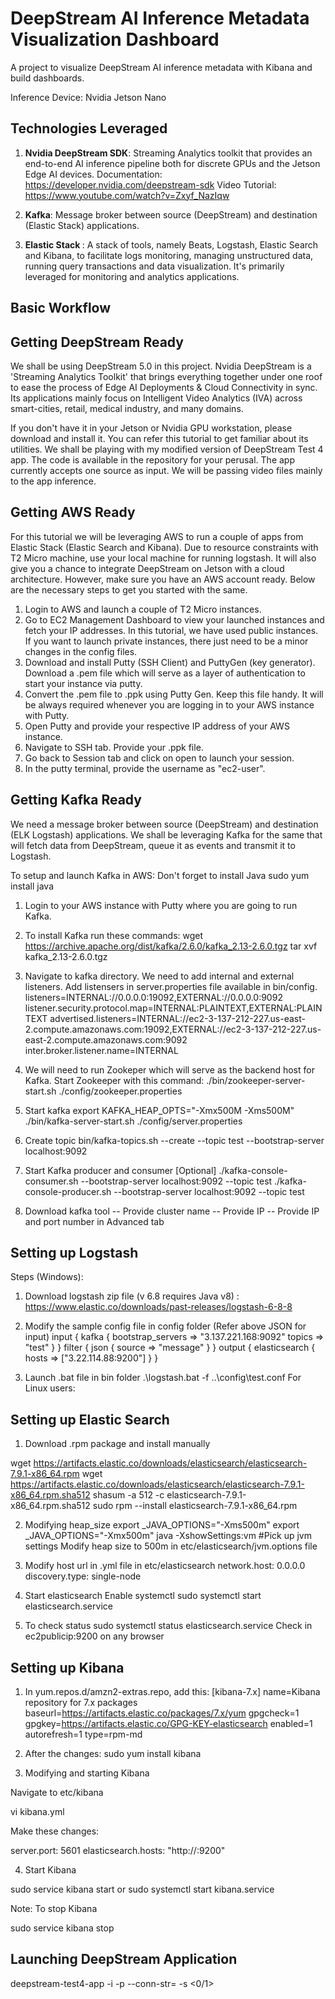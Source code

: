 # DeepStream AI Inference Metadata Visualization Dashboard
A project to visualize DeepStream AI inference metadata with Kibana and build dashboards. 

Inference Device: Nvidia Jetson Nano

## Technologies Leveraged
1. <b>Nvidia DeepStream SDK</b>: Streaming Analytics toolkit that provides an end-to-end AI inference pipeline both for discrete GPUs and the Jetson Edge AI devices. 
   Documentation: https://developer.nvidia.com/deepstream-sdk
   Video Tutorial: https://www.youtube.com/watch?v=Zxyf_NazIqw

2. <b>Kafka</b>: Message broker between source (DeepStream) and destination (Elastic Stack) applications. 
3. <b>Elastic Stack </b>: A stack of tools, namely Beats, Logstash, Elastic Search and Kibana, to facilitate logs monitoring, managing unstructured data, running query transactions and data visualization. It's primarily leveraged for monitoring and analytics applications. 

## Basic Workflow

## Getting DeepStream Ready
We shall be using DeepStream 5.0 in this project. Nvidia DeepStream is a 'Streaming Analytics Toolkit' that brings everything together under one roof to ease the process of Edge AI Deployments & Cloud Connectivity in sync. Its applications mainly focus on Intelligent Video Analytics (IVA) across smart-cities, retail, medical industry, and many domains.

If you don't have it in your Jetson or Nvidia GPU workstation, please download and install it. You can refer this tutorial to get familiar about its utilities. We shall be playing with my modified version of DeepStream Test 4 app. The code is available in the repository for your perusal. The app currently accepts one source as input. We will be passing video files mainly to the app inference.

## Getting AWS Ready
For this tutorial we will be leveraging AWS to run a couple of apps from Elastic Stack (Elastic Search and Kibana). Due to resource constraints with T2 Micro machine, use your local machine for running logstash. It will also give you a chance to integrate DeepStream on Jetson with a cloud architecture. However, make sure you have an AWS account ready. Below are the necessary steps to get you started with the same. 

1. Login to AWS and launch a couple of T2 Micro instances. 
2. Go to EC2 Management Dashboard to view your launched instances and fetch your IP addresses. In this tutorial, we have used public instances. If you want to launch private instances, there just need to be a minor changes in the config files. 
3. Download and install Putty (SSH Client) and PuttyGen (key generator). Download a .pem file which will serve as a layer of authentication to start your instance via putty. 
4. Convert the .pem file to .ppk using Putty Gen. Keep this file handy. It will be always required whenever you are logging in to your AWS instance with Putty.
5. Open Putty and provide your respective IP address of your AWS instance. 
6. Navigate to SSH tab. Provide your .ppk file. 
7. Go back to Session tab and click on open to launch your session. 
8. In the putty terminal, provide the username as "ec2-user". 

## Getting Kafka Ready
We need a message broker between source (DeepStream) and destination (ELK Logstash) applications. We shall be leveraging Kafka for the same that will fetch data from DeepStream, queue it as events and transmit it to Logstash. 

To setup and launch Kafka in AWS:
Don't forget to install Java
sudo yum install java
1. Login to your AWS instance with Putty where you are going to run Kafka. 

2. To install Kafka run these commands:
  wget https://archive.apache.org/dist/kafka/2.6.0/kafka_2.13-2.6.0.tgz
	tar xvf kafka_2.13-2.6.0.tgz

3. Navigate to kafka directory. We need to add internal and external listeners. Add listensers in server.properties file available in bin/config.
listeners=INTERNAL://0.0.0.0:19092,EXTERNAL://0.0.0.0:9092
listener.security.protocol.map=INTERNAL:PLAINTEXT,EXTERNAL:PLAINTEXT
advertised.listeners=INTERNAL://ec2-3-137-212-227.us-east-2.compute.amazonaws.com:19092,EXTERNAL://ec2-3-137-212-227.us-east-2.compute.amazonaws.com:9092
inter.broker.listener.name=INTERNAL

4. We will need to run Zookeper which will serve as the backend host for Kafka. Start Zookeeper with this command:
./bin/zookeeper-server-start.sh ./config/zookeeper.properties

5. Start kafka
export KAFKA_HEAP_OPTS="-Xmx500M -Xms500M"
./bin/kafka-server-start.sh ./config/server.properties

6. Create topic
bin/kafka-topics.sh --create --topic test --bootstrap-server localhost:9092

7. Start Kafka producer and consumer [Optional]
./kafka-console-consumer.sh --bootstrap-server localhost:9092 --topic test
./kafka-console-producer.sh --bootstrap-server localhost:9092 --topic test

8. Download kafka tool
-- Provide cluster name
-- Provide IP
-- Provide IP and port number in Advanced tab

## Setting up Logstash

Steps (Windows):
1. Download logstash zip file (v 6.8 requires Java v8) : https://www.elastic.co/downloads/past-releases/logstash-6-8-8
2. Modify the sample config file in config folder (Refer above JSON for input)
input {
  kafka {
    bootstrap_servers => "3.137.221.168:9092"
    topics => "test"
    }
}
filter {
      json {
        source => "message"
      }
}
output {
  elasticsearch {
    hosts => ["3.22.114.88:9200"]
  }
}

3. Launch .bat file in bin folder
.\logstash.bat -f ..\config\test.conf
For Linux users: 

## Setting up Elastic Search
1. Download .rpm package and install manually

wget https://artifacts.elastic.co/downloads/elasticsearch/elasticsearch-7.9.1-x86_64.rpm
wget https://artifacts.elastic.co/downloads/elasticsearch/elasticsearch-7.9.1-x86_64.rpm.sha512
shasum -a 512 -c elasticsearch-7.9.1-x86_64.rpm.sha512 
sudo rpm --install elasticsearch-7.9.1-x86_64.rpm

2. Modifying heap_size
export _JAVA_OPTIONS="-Xms500m"
export _JAVA_OPTIONS="-Xmx500m"
java -XshowSettings:vm #Pick up jvm settings
Modify heap size to 500m in etc/elasticsearch/jvm.options file

3. Modify host url in .yml file in etc/elasticsearch
network.host: 0.0.0.0
discovery.type: single-node

4. Start elasticsearch
Enable systemctl
sudo systemctl start elasticsearch.service

5. To check status
sudo systemctl status elasticsearch.service
Check in ec2publicip:9200 on any browser

## Setting up Kibana

1. In yum.repos.d/amzn2-extras.repo, add this:
[kibana-7.x]
name=Kibana repository for 7.x packages
baseurl=https://artifacts.elastic.co/packages/7.x/yum
gpgcheck=1
gpgkey=https://artifacts.elastic.co/GPG-KEY-elasticsearch
enabled=1
autorefresh=1
type=rpm-md

2. After the changes:
sudo yum install kibana

3. Modifying and starting Kibana

Navigate to etc/kibana

vi kibana.yml

Make these changes:

server.port: 5601
elasticsearch.hosts: "http://<ec2publicip>:9200"

4. Start Kibana

sudo service kibana start
or
sudo systemctl start kibana.service

Note: To stop Kibana

sudo service kibana stop

## Launching DeepStream Application
deepstream-test4-app -i <H264 filename> -p <Proto adaptor library> --conn-str=<Connection string> -s <0/1>
